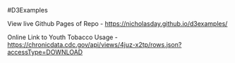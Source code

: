 #D3Examples

View live Github Pages of Repo - https://nicholasday.github.io/d3examples/

Online Link to Youth Tobacco Usage - https://chronicdata.cdc.gov/api/views/4juz-x2tp/rows.json?accessType=DOWNLOAD
